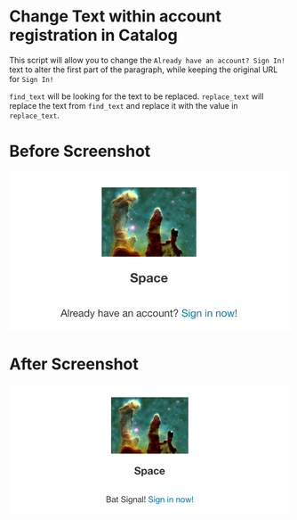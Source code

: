 # Change Text within account registration in Catalog

This script will allow you to change the `Already have an account? Sign In!` text to alter the first part of the paragraph, while keeping the original URL for `Sign In!`

`find_text` will be looking for the text to be replaced.
`replace_text` will replace the text from `find_text` and replace it with the value in `replace_text`.

# Before Screenshot
![Alt text](./before_registration_screen.png?raw=true "Before Registration Page")

# After Screenshot
![Alt text](./after_registration_screen.png?raw=true "After Registration Page")
